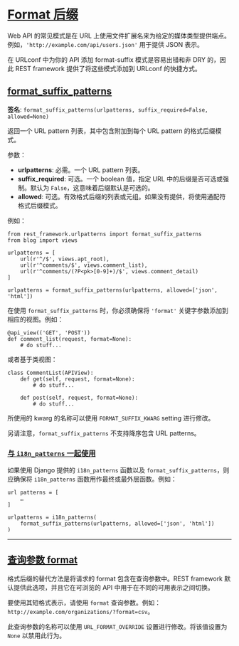 # [Format 后缀](http://drf.jiuyou.info/#/drf/format-suffixes?id=format-%e5%90%8e%e7%bc%80)

Web API 的常见模式是在 URL 上使用文件扩展名来为给定的媒体类型提供端点。 例如，`'http://example.com/api/users.json'` 用于提供 JSON 表示。

在 URLconf 中为你的 API 添加 format-suffix 模式是容易出错和非 DRY 的，因此 REST framework 提供了将这些模式添加到 URLconf 的快捷方式。

## [format_suffix_patterns](http://drf.jiuyou.info/#/drf/format-suffixes?id=format_suffix_patterns)

**签名**: `format_suffix_patterns(urlpatterns, suffix_required=False, allowed=None)`

返回一个 URL pattern 列表，其中包含附加到每个 URL pattern 的格式后缀模式。

参数：

- **urlpatterns**: 必需。一个 URL pattern 列表。
- **suffix_required**: 可选。一个 boolean 值，指定 URL 中的后缀是否可选或强制。默认为 `False`，这意味着后缀默认是可选的。
- **allowed**: 可选。有效格式后缀的列表或元组。如果没有提供，将使用通配符格式后缀模式。

例如：

```
from rest_framework.urlpatterns import format_suffix_patterns
from blog import views

urlpatterns = [
    url(r'^/$', views.apt_root),
    url(r'^comments/$', views.comment_list),
    url(r'^comments/(?P<pk>[0-9]+)/$', views.comment_detail)
]

urlpatterns = format_suffix_patterns(urlpatterns, allowed=['json', 'html'])
```

在使用 `format_suffix_patterns` 时，你必须确保将 `'format'` 关键字参数添加到相应的视图。例如：

```
@api_view(('GET', 'POST'))
def comment_list(request, format=None):
    # do stuff...
```

或者基于类视图：

```
class CommentList(APIView):
    def get(self, request, format=None):
        # do stuff...

    def post(self, request, format=None):
        # do stuff...
```

所使用的 kwarg 的名称可以使用 `FORMAT_SUFFIX_KWARG` setting 进行修改。

另请注意，`format_suffix_patterns` 不支持降序包含 URL patterns。

### [与 `i18n_patterns` 一起使用](http://drf.jiuyou.info/#/drf/format-suffixes?id=%e4%b8%8e-i18n_patterns-%e4%b8%80%e8%b5%b7%e4%bd%bf%e7%94%a8)

如果使用 Django 提供的 `i18n_patterns` 函数以及 `format_suffix_patterns`，则应确保将 `i18n_patterns` 函数用作最终或最外层函数。例如：

```
url patterns = [
    …
]

urlpatterns = i18n_patterns(
    format_suffix_patterns(urlpatterns, allowed=['json', 'html'])
)
```

------

## [查询参数 format](http://drf.jiuyou.info/#/drf/format-suffixes?id=%e6%9f%a5%e8%af%a2%e5%8f%82%e6%95%b0-format)

格式后缀的替代方法是将请求的 format 包含在查询参数中。REST framework 默认提供此选项，并且它在可浏览的 API 中用于在不同的可用表示之间切换。

要使用其短格式表示，请使用 `format` 查询参数。例如： `http://example.com/organizations/?format=csv`。

此查询参数的名称可以使用 `URL_FORMAT_OVERRIDE` 设置进行修改。将该值设置为 `None` 以禁用此行为。